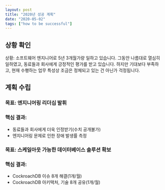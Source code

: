```yaml
---
layout: post
title: "2020년 성공 계획"
date: "2020-05-02"
tags: ["how to be successful"]
---
```


## 상황 확인

상황: 소프트웨어 엔지니어로 5년 3개월가량 일하고 있습니다. 그동안 나름대로 열심히 일하였고, 동료들과 회사에게 긍정적인 평가를 받고 있습니다. 하지만 기대보다 부족하고, 현재 수횅하는 업무 특성상 조금은 정체되고 있는 건 아닌가 걱정됩니다.

## 계획 수립

### 목표: 엔지니어링 리더십 발휘
### 핵심 결과: 
- 동료들과 회사에게 더욱 인정받기(수치 공개불가)
- 엔지니어링 문제로 인한 장애 발생률 측정

### 목표: 스케일아웃 가능한 데이터베이스 솔루션 확보
### 핵심 결과:
- CockroachDB 이슈 8개 해결(1개/월)
- CockroachDB 아키택처, 기술 8개 공유(1개/월)

